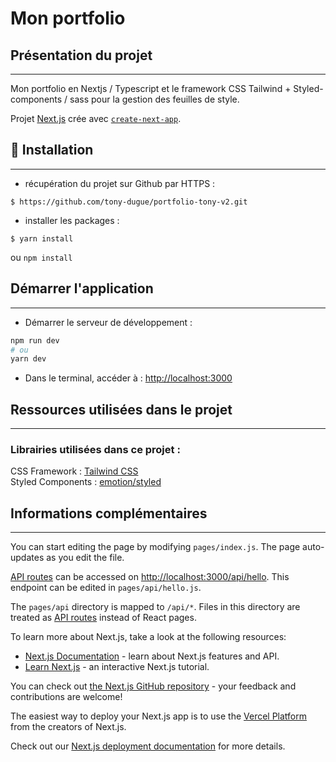 # Mon portfolio

## Présentation du projet
***

Mon portfolio en Nextjs / Typescript et le framework CSS Tailwind + Styled-components / sass pour la gestion des feuilles de style.

Projet [Next.js](https://nextjs.org/) crée avec [`create-next-app`](https://github.com/vercel/next.js/tree/canary/packages/create-next-app).

## 🚀 Installation
***

- récupération du projet sur Github par HTTPS :

```shell script
$ https://github.com/tony-dugue/portfolio-tony-v2.git
```

- installer les packages :
```shell script
$ yarn install
```
ou `npm install`

## Démarrer l'application
***

- Démarrer le serveur de développement :
```bash
npm run dev
# ou
yarn dev
```

- Dans le terminal, accéder à : [http://localhost:3000](http://localhost:3000)

## Ressources utilisées dans le projet
***

### Librairies utilisées dans ce projet :

CSS Framework : [Tailwind CSS](https://tailwindcss.com/) <br />
Styled Components : [emotion/styled](https://emotion.sh/docs/introduction) <br />

## Informations complémentaires
***

You can start editing the page by modifying `pages/index.js`. The page auto-updates as you edit the file.

[API routes](https://nextjs.org/docs/api-routes/introduction) can be accessed on [http://localhost:3000/api/hello](http://localhost:3000/api/hello). This endpoint can be edited in `pages/api/hello.js`.

The `pages/api` directory is mapped to `/api/*`. Files in this directory are treated as [API routes](https://nextjs.org/docs/api-routes/introduction) instead of React pages.

To learn more about Next.js, take a look at the following resources:

- [Next.js Documentation](https://nextjs.org/docs) - learn about Next.js features and API.
- [Learn Next.js](https://nextjs.org/learn) - an interactive Next.js tutorial.

You can check out [the Next.js GitHub repository](https://github.com/vercel/next.js/) - your feedback and contributions are welcome!

The easiest way to deploy your Next.js app is to use the [Vercel Platform](https://vercel.com/new?utm_medium=default-template&filter=next.js&utm_source=create-next-app&utm_campaign=create-next-app-readme) from the creators of Next.js.

Check out our [Next.js deployment documentation](https://nextjs.org/docs/deployment) for more details.
